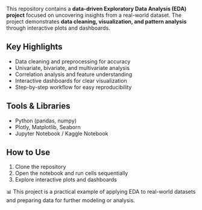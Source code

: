 This repository contains a **data-driven Exploratory Data Analysis (EDA) project** focused on uncovering insights from a real-world dataset. The project demonstrates **data cleaning, visualization, and pattern analysis** through interactive plots and dashboards.

## Key Highlights
- Data cleaning and preprocessing for accuracy
- Univariate, bivariate, and multivariate analysis
- Correlation analysis and feature understanding
- Interactive dashboards for clear visualization
- Step-by-step workflow for easy reproducibility

## Tools & Libraries
- Python (pandas, numpy)
- Plotly, Matplotlib, Seaborn
- Jupyter Notebook / Kaggle Notebook

## How to Use
1. Clone the repository  
2. Open the notebook and run cells sequentially  
3. Explore interactive plots and dashboards  

📊 This project is a practical example of applying EDA to real-world datasets and preparing data for further modeling or analysis.
